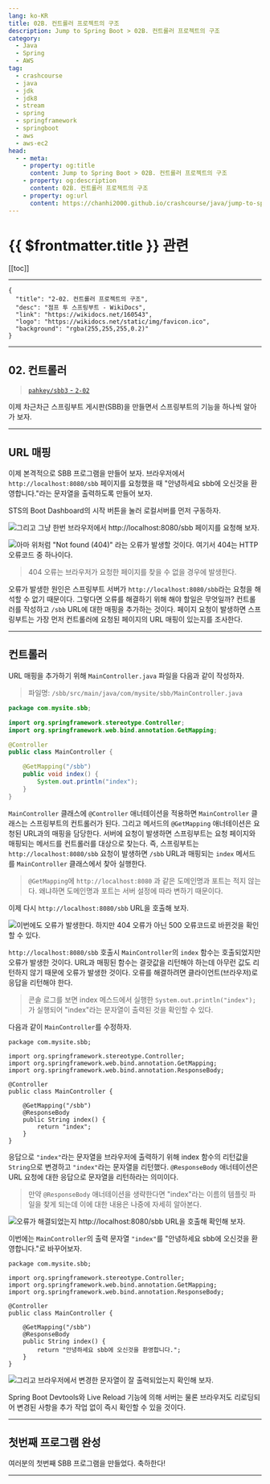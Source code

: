 ```yaml
---
lang: ko-KR
title: 02B. 컨트롤러 프로젝트의 구조
description: Jump to Spring Boot > 02B. 컨트롤러 프로젝트의 구조
category:
  - Java
  - Spring
  - AWS
tag: 
  - crashcourse
  - java
  - jdk
  - jdk8
  - stream
  - spring
  - springframework
  - springboot
  - aws
  - aws-ec2
head:
  - - meta:
    - property: og:title
      content: Jump to Spring Boot > 02B. 컨트롤러 프로젝트의 구조
    - property: og:description
      content: 02B. 컨트롤러 프로젝트의 구조
    - property: og:url
      content: https://chanhi2000.github.io/crashcourse/java/jump-to-spring-boot/02B.html
---
```


# {{ $frontmatter.title }} 관련

[[toc]]

---

```component VPCard
{
  "title": "2-02. 컨트롤러 프로젝트의 구조",
  "desc": "점프 투 스프링부트 - WikiDocs",
  "link": "https://wikidocs.net/160543",
  "logo": "https://wikidocs.net/static/img/favicon.ico",
  "background": "rgba(255,255,255,0.2)"
}
```

---


## 02. 컨트롤러

> [<FontIcon icon="iconfont icon-github"/> `pahkey/sbb3` - <FontIcon icon="fas fa-folder-open"/> `2-02`](https://github.com/pahkey/sbb3/tree/2-02)

<VidStack src="youtube/wI9y5uQKj0g"/>

이제 차근차근 스프링부트 게시판(SBB)을 만들면서 스프링부트의 기능을 하나씩 알아가 보자.

---

## URL 매핑

이제 본격적으로 SBB 프로그램을 만들어 보자. 브라우저에서 <FontIcon icon="fas fa-globe"/>`http://localhost:8080/sbb` 페이지를 요청했을 때 "안녕하세요 sbb에 오신것을 환영합니다."라는 문자열을 출력하도록 만들어 보자.

STS의 Boot Dashboard의 시작 버튼을 눌러 로컬서버를 먼저 구동하자.

![그리고 그냥 한번 브라우저에서 `http://localhost:8080/sbb` 페이지를 요청해 보자.](https://wikidocs.net/images/page/160543/C_2-02_1.png)

![아마 위처럼 "Not found (404)" 라는 오류가 발생할 것이다. 여기서 404는 HTTP 오류코드 중 하나이다.](https://wikidocs.net/images/page/160543/O_2-02_2.png)


> 404 오류는 브라우저가 요청한 페이지를 찾을 수 없을 경우에 발생한다.

오류가 발생한 원인은 스프링부트 서버가 `http://localhost:8080/sbb`라는 요청을 해석할 수 없기 때문이다. 그렇다면 오류를 해결하기 위해 해야 할일은 무엇일까? 컨트롤러를 작성하고 `/sbb` URL에 대한 매핑을 추가하는 것이다. 페이지 요청이 발생하면 스프링부트는 가장 먼저 컨트롤러에 요청된 페이지의 URL 매핑이 있는지를 조사한다.

---

## 컨트롤러

URL 매핑을 추가하기 위해 <FontIcon icon="fa-brands fa-java"/> `MainController.java` 파일을 다음과 같이 작성하자.

> 파일명: <FontIcon icon="fas fa-folder-open"/>`/sbb/src/main/java/com/mysite/sbb/`<FontIcon icon="fa-brands fa-java"/>`MainController.java`

```java
package com.mysite.sbb;

import org.springframework.stereotype.Controller;
import org.springframework.web.bind.annotation.GetMapping;

@Controller
public class MainController {

    @GetMapping("/sbb")
    public void index() {
        System.out.println("index");
    }
}
```

`MainController` 클래스에 `@Controller` 애너테이션을 적용하면 `MainController` 클래스는 스프링부트의 컨트롤러가 된다. 그리고 메서드의 `@GetMapping` 애너테이션은 요청된 URL과의 매핑을 담당한다. 서버에 요청이 발생하면 스프링부트는 요청 페이지와 매핑되는 메서드를 컨트롤러를 대상으로 찾는다. 즉, 스프링부트는 `http://localhost:8080/sbb` 요청이 발생하면 `/sbb` URL과 매핑되는 `index` 메서드를 `MainController` 클래스에서 찾아 실행한다.

> `@GetMapping`에 `http://localhost:8080` 과 같은 도메인명과 포트는 적지 않는다. 왜냐하면 도메인명과 포트는 서버 설정에 따라 변하기 때문이다.

이제 다시 `http://localhost:8080/sbb` URL을 호출해 보자.

![이번에도 오류가 발생한다. 하지만 404 오류가 아닌 500 오류코드로 바뀐것을 확인할 수 있다.](https://wikidocs.net/images/page/160543/C_2-02_3.png)

`http://localhost:8080/sbb` 호출시 `MainController`의 `index` 함수는 호출되었지만 오류가 발생한 것이다. URL과 매핑된 함수는 결괏값을 리턴해야 하는데 아무런 값도 리턴하지 않기 때문에 오류가 발생한 것이다. 오류를 해결하려면 클라이언트(브라우저)로 응답을 리턴해야 한다.

> 콘솔 로그를 보면 index 메스드에서 실행한 `System.out.println("index");`가 실행되어 "index"라는 문자열이 출력된 것을 확인할 수 있다.

다음과 같이 `MainController`를 수정하자.

```java{5,11,12,13}
package com.mysite.sbb;

import org.springframework.stereotype.Controller;
import org.springframework.web.bind.annotation.GetMapping;
import org.springframework.web.bind.annotation.ResponseBody;

@Controller
public class MainController {

    @GetMapping("/sbb")
    @ResponseBody
    public String index() {
        return "index";
    }
}
```

응답으로 `"index"`라는 문자열을 브라우저에 출력하기 위해 index 함수의 리턴값을 `String`으로 변경하고 `"index"`라는 문자열을 리턴했다. `@ResponseBody` 애너테이션은 URL 요청에 대한 응답으로 문자열을 리턴하라는 의미이다.

> 만약 `@ResponseBody` 애너테이션을 생략한다면 "index"라는 이름의 템플릿 파일을 찾게 되는데 이에 대한 내용은 나중에 자세히 알아본다.

![오류가 해결되었는지 `http://localhost:8080/sbb` URL을 호출해 확인해 보자.](https://wikidocs.net/images/page/160543/O_2-02_4.png)

이번에는 `MainController`의 출력 문자열 `"index"`를 "안녕하세요 sbb에 오신것을 환영합니다."로 바꾸어보자.

```java{13}
package com.mysite.sbb;

import org.springframework.stereotype.Controller;
import org.springframework.web.bind.annotation.GetMapping;
import org.springframework.web.bind.annotation.ResponseBody;

@Controller
public class MainController {

    @GetMapping("/sbb")
    @ResponseBody
    public String index() {
        return "안녕하세요 sbb에 오신것을 환영합니다.";
    }
}
```

![그리고 브라우저에서 변경한 문자열이 잘 출력되었는지 확인해 보자.](https://wikidocs.net/images/page/160543/C_2-02_5.png)

Spring Boot Devtools와 Live Reload 기능에 의해 서버는 물론 브라우저도 리로딩되어 변경된 사항을 추가 작업 없이 즉시 확인할 수 있을 것이다.

---

## 첫번째 프로그램 완성

여러분의 첫번째 SBB 프로그램을 만들었다. 축하한다!

---
